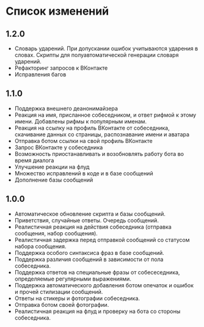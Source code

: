 # Список изменений

## 1.2.0

* Словарь ударений. При допускании ошибок учитываются ударения в словах. Скрипты для полуавтоматической генерации словаря ударений.
* Рефакторинг запросов к ВКонтакте
* Исправления багов

## 1.1.0

* Поддержка внешнего деанонимайзера
* Реакция на имя, присланное собеседником, и ответ рифмой к этому имени. Добавлены рифмы к популярным именам.
* Реакция на ссылку на профиль ВКонтакте от собеседника, скачивание данных со страницы, распознавание имени и аватара
* Отправка ботом ссылки на свой профиль ВКонтакте
* Запрос ВКонтакте у собеседника
* Возможность приостанавливать и возобновлять работу бота во время диалога
* Улучшение реакции на флуд
* Множество исправлений в коде и в базе сообщений
* Дополнение базы сообщений

## 1.0.0

* Автоматическое обновление скрипта и базы сообщений.
* Приветствия, случайные ответы. Очередь сообщений.
* Реалистичная реакция на действия собеседника (отправка сообщения, набор сообщения).
* Реалистичная задержка перед отправкой сообщений со статусом набора сообщения.
* Поддержка особого синтаксиса фраз в базе сообщений.
* Поддержка различия сообщений в зависимости от пола собеседника.
* Поддержка ответов на специальные фразы от собесеседника, определяемые регулярными выражениями.
* Поддержка автоматического добавления ботом опечаток и ошибок и прочей стилизации сообщений.
* Ответы на стикеры и фотографии собеседника.
* Отправка ботом своей фотографии.
* Реалистичная реакция на флуд и проверку на бота со стороны собеседника.

